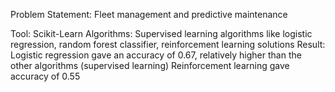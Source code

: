 Problem Statement: Fleet management and predictive maintenance


Tool: Scikit-Learn
Algorithms: Supervised learning algorithms like logistic regression, random forest classifier, reinforcement learning solutions
Result: Logistic regression gave an accuracy of 0.67, relatively higher than the other algorithms (supervised learning)
        Reinforcement learning gave accuracy of 0.55
